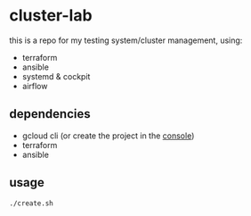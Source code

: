 # cluster-lab

this is a repo for my testing system/cluster management, using:
- terraform
- ansible
- systemd & cockpit
- airflow

## dependencies

- gcloud cli (or create the project in the [console](https://console.cloud.google.com/))
- terraform
- ansible

## usage

```
./create.sh
```
